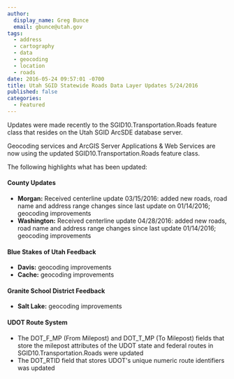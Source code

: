 ```yaml
---
author:
  display_name: Greg Bunce
  email: gbunce@utah.gov
tags:
  - address
  - cartography
  - data
  - geocoding
  - location
  - roads
date: 2016-05-24 09:57:01 -0700
title: Utah SGID Statewide Roads Data Layer Updates 5/24/2016
published: false
categories:
  - Featured
---
```


Updates were made recently to the SGID10.Transportation.Roads feature class that resides on the Utah SGID ArcSDE database server.

Geocoding services and ArcGIS Server Applications & Web Services are now using the updated SGID10.Transportation.Roads feature class.

The following highlights what has been updated:

#### County Updates

- **Morgan:** Received centerline update 03/15/2016: added new roads, road name and address range changes since last update on 01/14/2016; geocoding improvements
- **Washington:** Received centerline update 04/28/2016: added new roads, road name and address range changes since last update 01/14/2016; geocoding improvements

#### Blue Stakes of Utah Feedback

- **Davis:** geocoding improvements
- **Cache:** geocoding improvements

#### Granite School District Feedback

- **Salt Lake:** geocoding improvements

#### UDOT Route System

- The DOT_F_MP (From Milepost) and DOT_T_MP (To Milepost) fields that store the milepost attributes of the UDOT state and federal routes in SGID10.Transportation.Roads were updated
- The DOT_RTID field that stores UDOT's unique numeric route identifiers was updated
